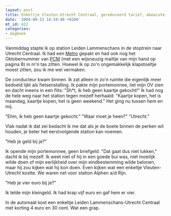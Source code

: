 ```yaml
---
layout: post
title: Enkeltje Vleuten-Utrecht Centraal, gereduceerd tarief, m&eacute;t korting
date: '2004-09-13 14:34:40 +0200'
mt_id: 622
categories:
- dagboek
---
```

Vanmiddag stapte ik op station Leiden Lammenschans in de stoptrein naar Utrecht Centraal. Ik had een <a href="http://www.clubmetro.nl/metro/">Metro</a> gepakt en had ook nog het Oktobernummer van <a href="http://www.pcmweb.nl/">PCM</a> (met een wijsneuzig mailtje van mijn hand op pagina 8) in m'n tas zitten. Hoewel ik op zo'n ongemakkelijk klapstoeltje moest zitten, zou ik me wel vermaken.

De conducteur kwam binnen. Ik zat alleen in zo'n ruimte die eigenlijk meer bedoeld lijkt als fietsenstalling. Ik pakte mijn portemonnee, liet mijn OV zien en dacht ineens in een flits: "Sh*t, ik heb geen kaartje gekocht!" Ik had nog de hele weg naar het station tegen mezelf herhaald: "Kaartje kopen, het is maandag, kaartje kopen, het is geen weekend." Het ging nu tussen hem en mij.

"Ehm, ik heb geen kaartje gekocht."
"Waar moet je heen?"
"Utrecht."

Vlak nadat ik dat zei bedacht ik me dat als je de boete binnen de perken wil houden, je beter het eerstvolgende station kan noemen.

"Heb je geld bij je?"

Ik opende mijn portemonnee, geen briefgeld. "Dat gaat dus niet lukken," dacht ik bij mezelf. Ik weet niet of hij in een goede bui was, niet moeilijk wilde doen of mijn eerlijkheid over mijn eindbestemming wilde belonen, maar hij zou kijken wat hij kon doen. Even kijken wat een enkeltje Vleuten-Utrecht kostte. We waren net voor station Alphen a/d Rijn.

"Heb je vier euro bij je?"

Ik telde mijn kleingeld. Ik had krap vijf euro en gaf hem er vier.

In de automaat kost een enkeltje Leiden Lammenschans-Utrecht Centraal met korting 4 euro en 30 cent. Wat een grap.
